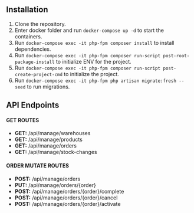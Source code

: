 ## Installation

1. Clone the repository.
2. Enter docker folder and run `docker-compose up -d` to start the containers.
3. Run `docker-compose exec -it php-fpm composer install` to install dependencies.
4. Run `docker-compose exec -it php-fpm composer run-script post-root-package-install` to initialize ENV for the project.
5. Run `docker-compose exec -it php-fpm composer run-script post-create-project-cmd` to initialize the project.
6. Run `docker-compose exec -it php-fpm php artisan migrate:fresh --seed` to run migrations.

## API Endpoints

#### GET ROUTES
- **GET:** /api/manage/warehouses
- **GET:** /api/manage/products
- **GET:** /api/manage/orders
- **GET:** /api/manage/stock-changes

#### ORDER MUTATE ROUTES
- **POST:** /api/manage/orders
- **PUT:** /api/manage/orders/{order}
- **POST:** /api/manage/orders/{order}/complete
- **POST:** /api/manage/orders/{order}/cancel
- **POST:** /api/manage/orders/{order}/activate
